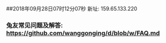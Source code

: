 ##2018年09月28日07时12分07秒 新址: 159.65.133.220
### 兔友常见问题及解答: https://github.com/wanggonging/d/blob/w/FAQ.md
